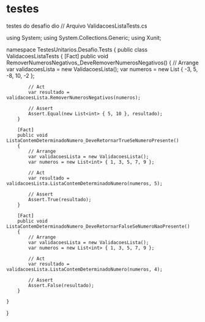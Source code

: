 # testes
testes do desafio dio
// Arquivo ValidacoesListaTests.cs

using System;
using System.Collections.Generic;
using Xunit;

namespace TestesUnitarios.Desafio.Tests
{
    public class ValidacoesListaTests
    {
        [Fact]
        public void RemoverNumerosNegativos_DeveRemoverNumerosNegativos()
        {
            // Arrange
            var validacoesLista = new ValidacoesLista();
            var numeros = new List<int> { -3, 5, -8, 10, -2 };

            // Act
            var resultado = validacoesLista.RemoverNumerosNegativos(numeros);

            // Assert
            Assert.Equal(new List<int> { 5, 10 }, resultado);
        }

        [Fact]
        public void ListaContemDeterminadoNumero_DeveRetornarTrueSeNumeroPresente()
        {
            // Arrange
            var validacoesLista = new ValidacoesLista();
            var numeros = new List<int> { 1, 3, 5, 7, 9 };

            // Act
            var resultado = validacoesLista.ListaContemDeterminadoNumero(numeros, 5);

            // Assert
            Assert.True(resultado);
        }

        [Fact]
        public void ListaContemDeterminadoNumero_DeveRetornarFalseSeNumeroNaoPresente()
        {
            // Arrange
            var validacoesLista = new ValidacoesLista();
            var numeros = new List<int> { 1, 3, 5, 7, 9 };

            // Act
            var resultado = validacoesLista.ListaContemDeterminadoNumero(numeros, 4);

            // Assert
            Assert.False(resultado);
        }

    }
}
